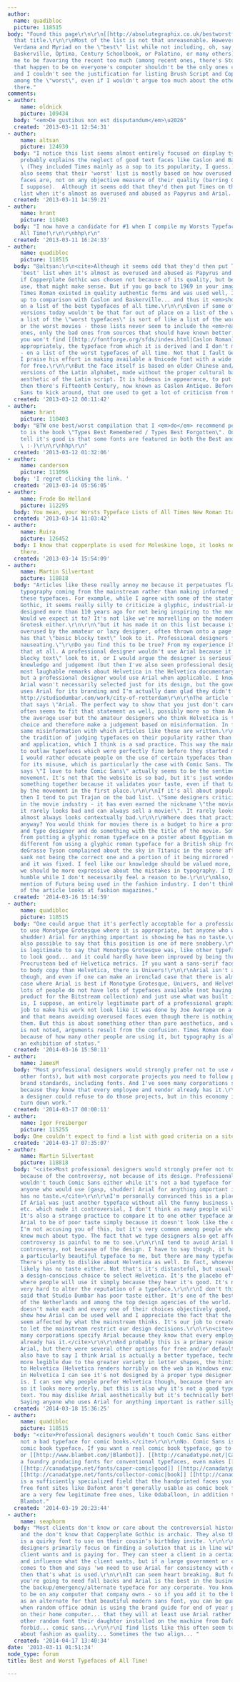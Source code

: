 ```yaml
---
author:
  name: quadibloc
  picture: 118515
body: "Found this page\r\n\r\n[[http://absolutegraphix.co.uk/bestworstfonts.asp?strID=Guest]]\r\n\r\nby
  that title.\r\n\r\nMost of the list is not that unreasonable. However, including
  Verdana and Myriad on the \"best\" list while not including, oh, say, Caslon (or
  Baskerville, Optima, Century Schoolbook, or Palatino, or many others) seemed to
  me to be favoring the recent too much (among recent ones, there's Stone... typefaces
  that happen to be on everyone's computer shouldn't be the only ones considered)...
  and I couldn't see the justification for listing Brush Script and Copperplate Gothic
  among the \"worst\", even if I wouldn't argue too much about the other three choices
  there."
comments:
- author:
    name: oldnick
    picture: 109434
  body: "<em>De gustibus non est disputandum</em>\u2026"
  created: '2013-03-11 12:54:31'
- author:
    name: altsan
    picture: 124930
  body: "I notice this list seems almost entirely focused on display typography, which
    probably explains the neglect of good text faces like Caslon and Baskerville.
    \ (They included Times mainly as a sop to its popularity, I guess.)\r\n\r\nIt
    also seems that their 'worst' list is mostly based on how overused those particular
    faces are, not on any objective measure of their quality (barring Comic Sans,
    I suppose).  Although it seems odd that they'd then put Times on their 'best'
    list when it's almost as overused and abused as Papyrus and Arial...  "
  created: '2013-03-11 14:59:21'
- author:
    name: hrant
    picture: 110403
  body: "I now have a candidate for #1 when I compile my Worsts Typeface Lists of
    All Time!\r\n\r\nhhp\r\n"
  created: '2013-03-11 16:24:33'
- author:
    name: quadibloc
    picture: 118515
  body: "@altsan:\r\n<cite>Although it seems odd that they'd then put Times on their
    'best' list when it's almost as overused and abused as Papyrus and Arial...</cite>\r\n\r\nWell,
    if Copperplate Gothic was chosen not because of its quality, but because of its
    use, that might make sense. But if you go back to 1969 in your imagination, when
    Times Roman existed in quality authentic forms and was used well, I think it stands
    up to comparison with Caslon and Baskerville... and thus it <em>should</em> be
    on a list of the best typefaces of all time.\r\n\r\nEven if some of the digital
    versions today wouldn't be that far out of place on a list of the worst ones either.\r\n\r\nBut
    a list of the \"worst typefaces\" is sort of like a list of the worst comic books
    or the worst movies - those lists never seem to include the <em>really bad</em>
    ones, only the bad ones from sources that should have known better.\r\n\r\nThus,
    you won't find [[http://fontforge.org/sfds/index.html|Caslon Roman]] - or, more
    appropriately, the typeface from which it is derived (and I don't mean Caslon)
    - on a list of the worst typefaces of all time. Not that I fault George Williams;
    I praise his effort in making available a Unicode font with a wide character range
    for free.\r\n\r\nBut the face itself is based on older Chinese and/or Japanese
    versions of the Latin alphabet, made without the proper cultural basis for the
    aesthetic of the Latin script. It is hideous in appearance, to put it briefly.\r\n\r\nAnd
    then there's Fifteenth Century, now known as Caslon Antique. Before we had Comic
    Sans to kick around, that one used to get a lot of criticism from typographers."
  created: '2013-03-12 00:11:42'
- author:
    name: hrant
    picture: 110403
  body: "BTW one best/worst compilation that I <em>do</em> recommend people pay attention
    to is the book \"Types Best Remembered / Types Best Forgotten\". One way you can
    tell it's good is that some fonts are featured in both the Best and Worst sections!
    \ :-)\r\n\r\nhhp\r\n"
  created: '2013-03-12 01:32:06'
- author:
    name: canderson
    picture: 111096
  body: 'I regret clicking the link. '
  created: '2013-03-14 05:56:05'
- author:
    name: Frode Bo Helland
    picture: 112295
  body: You mean, your Worsts Typeface Lists of All Times New Roman Italics?
  created: '2013-03-14 11:03:42'
- author:
    name: Ruira
    picture: 126452
  body: I know that copperplate is used for Moleskine logo, it looks not so bene in
    there.
  created: '2013-03-14 15:54:09'
- author:
    name: Martin Silvertant
    picture: 118818
  body: "Articles like these really annoy me because it perpetuates flawed ideas on
    typography coming from the mainstream rather than making informed judgements on
    these typefaces. For example, while I agree with some of the statements on Copperplate
    Gothic, it seems really silly to criticize a glyphic, industrial-inspired typeface
    designed more than 110 years ago for not being inspiring to the modern viewer.
    Would we expect it to? It's not like we're marvelling on the modernism of Akzidenz
    Grotesk either.\r\n\r\n\"but it has made it on this list because it is so madly
    overused by the amateur or lazy designer, often thrown onto a page because it
    has that \"basic blocky text\" look to it. Professional designers find Arial quiet
    nauseating.\"\r\nDo you find this to be true? From my experience it's not like
    that at all. A professional designer wouldn't use Arial because it has that \"basic
    blocky text\" look to it, or I would argue the designer is seriously lacking in
    knowledge and judgement (but then I've also seen professional designers make the
    most laughable remarks about Helvetica in the Helvetica documentary, so who knows.),
    but a professional designer would use Arial when applicable. I know in this context
    Arial wasn't necessarily selected just for its design, but the government of Rotterdam
    uses Arial for its branding and I'm actually damn glad they didn't use Helvetica.
    http://studiodumbar.com/work/city-of-rotterdam\r\n\r\nThe article features a picture
    that says \"Arial. The perfect way to show that you just don't care.\" Helvetica
    often seems to fit that statement as well, possibly more so than Arial. It's not
    the average user but the amateur designers who think Helvetica is the designer's
    choice and therefore make a judgement based on misinformation. In fact, it's this
    same misinformation with which articles like these are written.\r\n\r\nI can see
    the tradition of judging typefaces on their popularity rather than its design
    and application, which I think is a sad practice. This way the mainstream tends
    to outlaw typefaces which were perfectly fine before they started misusing it.
    I would rather educate people on the use of certain typefaces than ban these typefaces
    for its misuse, which is particularly the case with Comic Sans. The shirt that
    says \"I love to hate Comic Sans\" actually seems to be the sentiment of the bancomicsans
    movement. It's not that the website is so bad, but it's just wonderful to hate
    something together because it validates your taste, even if that taste was influenced
    by the movement in the first place.\r\n\r\nIf it's all about popularity and application
    then I tend to put Trajan on the bad list. \"Some designers criticise its over-use
    in the movie industry - it has even earned the nickname \"the movie font\" - but
    it rarely looks bad and can always sell a movie!\". It rarely looks bad, but it
    almost always looks contextually bad.\r\n\r\nWhere does that practice come from
    anyway? You would think for movies there is a budget to hire a professional typographer
    and type designer and do something with the title of the movie. Something different
    from putting a glyphic roman typeface on a poster about Egyptian mummies; something
    different fom using a glyphic roman typeface for a British ship from 1912. Neil
    deGrasse Tyson complained about the sky in Titanic in the scene after the Titanic
    sank not being the correct one and a portion of it being mirrored (http://news.discovery.com/space/astronomy/neil-degrasse-tyson-tightens-titanic-accuracy-120402.htm)
    and it was fixed. I feel like our knowledge should be valued more, and perhaps
    we should be more expressive about the mistakes in typography. I think we're relatively
    humble while I don't necessarily feel a reason to be.\r\n\r\nAlso, there was no
    mention of Futura being used in the fashion industry. I don't think the author
    of the article looks at fashion magazines."
  created: '2014-03-16 15:14:59'
- author:
    name: quadibloc
    picture: 118515
  body: "One could argue that it's perfectly acceptable for a professional designer
    to use Monotype Grotesque where it is appropriate, but anyone who would use (gasp,
    shudder) Arial for anything important is showing he has no taste.\r\n\r\nAnd it's
    also possible to say that this position is one of mere snobbery.\r\n\r\nBut it
    is legitimate to say that Monotype Grotesque was, like other typefaces, designed
    to look good... and it could hardly have been improved by being thrust into the
    Procrustean bed of Helvetica metrics. If you want a sans-serif face more suitable
    to body copy than Helvetica, there is Univers!\r\n\r\nArial isn't all that terrible,
    though, and even if one can make an ironclad case that there is almost never a
    case where Arial is best if Monotype Grotesque, Univers, and Helvetica are available,
    lots of people do not have lots of typefaces available (not having bought a Corel
    product for the Bitstream collection) and just use what was built into Windows.\r\n\r\nIt
    is, I suppose, an entirely legitimate part of a professional graphic designer's
    job to make his work not look like it was done by Joe Average on a laser printer,
    and that means avoiding overused faces even though there is nothing bad about
    them. But this is about something other than pure aesthetics, and when that fact
    is not noted, arguments result from the confusion. Times Roman doesn't look different
    because of how many other people are using it, but typography is also used as
    an exhibition of status."
  created: '2014-03-16 15:50:11'
- author:
    name: JamesM
  body: "Most professional designers would strongly prefer not to use Arial (and some
    other fonts), but with most corporate projects you need to follow pre-existing
    brand standards, including fonts. And I've seen many corporations specify Arial
    because they know that every employee and vendor already has it.\r\n\r\nOf course
    a designer could refuse to do those projects, but in this economy it's tough to
    turn down work."
  created: '2014-03-17 00:00:11'
- author:
    name: Igor Freiberger
    picture: 115255
  body: One couldn't expect to find a list with good criteria on a site so badly designed.
  created: '2014-03-17 07:35:07'
- author:
    name: Martin Silvertant
    picture: 118818
  body: "<cite>Most professional designers would strongly prefer not to use Arial</cite>\r\n\r\nYes,
    because of the controversy, not because of its design. Professional designers
    wouldn't touch Comic Sans either while it's not a bad typeface for comic books.\r\n\r\n<cite>but
    anyone who would use (gasp, shudder) Arial for anything important is showing he
    has no taste.</cite>\r\n\r\nI'm personally convinced this is a placebo effect.
    If Arial was just another typeface without all the funny business with licensing
    etc. which made it controversial, I don't think as many people will dislike Arial.
    It's also a strange practice to compare it to one other typeface and consider
    Arial to be of poor taste simply because it doesn't look like the other typeface.
    I'm not accusing you of this, but it's very common among people who actually don't
    know much about type. The fact that we type designers also get affected by this
    controversy is painful to me to see.\r\n\r\nI tend to avoid Arial because of the
    controversy, not because of the design. I have to say though, it has never been
    a particularly beautiful typeface to me, but there are many typefaces like that.
    There's plenty to dislike about Helvetica as well. In fact, whoever uses Helvetica
    likely has no taste either. Not that's it's distasteful, but usually it's not
    a design-conscious choice to select Helvetica. It's the placebo effect again,
    where people will use it simply because they hear it's good. It's not, but it's
    very hard to alter the reputation of a typeface.\r\n\r\nI don't think it can be
    said that Studio Dumbar has poor taste either. It's one of the best design agencies
    of the Netherlands and among the top design agencies of the world. Obviously that
    doesn't make each and every one of their choices objectively good, but it does
    show how Arial can be used well and I appreciate the fact that the agency doesn't
    seem affected by what the mainstream thinks. It's our job to create trends, not
    to let the mainstream restrict our design decisions.\r\n\r\n<cite>And I've seen
    many corporations specify Arial because they know that every employee and vendor
    already has it.</cite>\r\n\r\nAnd probably this is a primary reason for selecting
    Arial, but there were several other options for free and/or default fonts.\r\n\r\nI
    also have to say I think Arial is actually a better typeface, technically. It's
    more legible due to the greater variety in letter shapes, the hinting is far superior
    to Helvetica (Helvetica renders horribly on the web in Windows environments) and
    in Helvetica I can see it's not designed by a proper type designer while Arial
    is. I can see why people prefer Helvetica though, because there are more alignments
    so it looks more orderly, but this is also why it's not a good typeface for body
    text. You may dislike Arial aesthetically but it's technically better than Helvetica.
    Saying anyone who uses Arial for anything important is rather silly in my opinion."
  created: '2014-03-18 15:36:25'
- author:
    name: quadibloc
    picture: 118515
  body: "<cite>Professional designers wouldn't touch Comic Sans either while it's
    not a bad typeface for comic books.</cite>\r\n\r\nNo. Comic Sans is a terrible
    comic book typeface. If you want a real comic book typeface, go to [[http://www.comicbookfonts.com/|Comicraft]]
    or [[http://www.blambot.com/|Blambot]]. [[http://canadatype.net/|Canada Type]],
    a foundry producing fonts for conventional typefaces, even makes [[http://canadatype.net/fonts/classic-comic|some]]
    [[http://canadatype.net/fonts/caper-comic|good]] [[http://canadatype.net/fonts/captain-comic|comic]]
    [[http://canadatype.net/fonts/collector-comic|book]] [[http://canadatype.net/fonts/common-comic|typefaces]].\r\n\r\nThis
    is a sufficiently specialized field that the handprinted faces you find on legitimate
    free font sites like Dafont aren't generally usable as comic book faces. There
    are a very few legitimate free ones, like Odaballoon, in addition to those from
    Blambot."
  created: '2014-03-19 20:23:44'
- author:
    name: seaphorm
  body: "Most clients don't know or care about the controversial history of Arial,
    and the don't know that Copperplate Gothic is archaic. They also think Comic Sans
    is a quirky font to use on their cousin's birthday invite. \r\n\r\nProfessional
    designers primarily focus on finding a solution that is in line with what the
    client wants and is paying for. They can steer a client in a certain direction
    and influence what the client wants, but if a large government or corporate body
    comes to them and says 'we need to use Arial for consistency with existing material'
    then that's what is used.\r\n\r\nIt can seem heart breaking. But for a large branding
    you're going to need fall backs and Arial is the best in the business at being
    the backup/emergency/alternate typeface for any corporate. You know it's going
    to be on any computer that company owns - so if you add it to the brand guide
    as an alternate for that beautiful modern sans font, you can be guaranteed that
    when random office admin is using the brand guide for end of year party invites
    on their home computer... that they will at least use Arial rather than pick some
    other random font their daughter installed on the machine from Dafont, or heaven
    forbid... comic sans...\r\n\r\nI find lists like this often seem to be as much
    about fashion as quality... Sometimes the two align... "
  created: '2014-04-17 13:40:34'
date: '2013-03-11 01:51:34'
node_type: forum
title: Best and Worst Typefaces of All Time!

---
```


